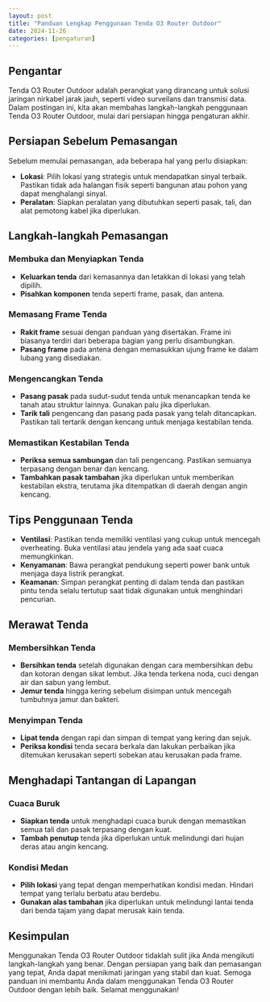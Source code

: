 ```yaml
---
layout: post
title: "Panduan Lengkap Penggunaan Tenda O3 Router Outdoor"
date: 2024-11-26
categories: [pengaturan]
---
```


## Pengantar

Tenda O3 Router Outdoor adalah perangkat yang dirancang untuk solusi jaringan nirkabel jarak jauh, seperti video surveilans dan transmisi data. Dalam postingan ini, kita akan membahas langkah-langkah penggunaan Tenda O3 Router Outdoor, mulai dari persiapan hingga pengaturan akhir.

## Persiapan Sebelum Pemasangan

Sebelum memulai pemasangan, ada beberapa hal yang perlu disiapkan:

- **Lokasi**: Pilih lokasi yang strategis untuk mendapatkan sinyal terbaik. Pastikan tidak ada halangan fisik seperti bangunan atau pohon yang dapat menghalangi sinyal.
- **Peralatan**: Siapkan peralatan yang dibutuhkan seperti pasak, tali, dan alat pemotong kabel jika diperlukan.

## Langkah-langkah Pemasangan

### Membuka dan Menyiapkan Tenda

- **Keluarkan tenda** dari kemasannya dan letakkan di lokasi yang telah dipilih.
- **Pisahkan komponen** tenda seperti frame, pasak, dan antena.

### Memasang Frame Tenda

- **Rakit frame** sesuai dengan panduan yang disertakan. Frame ini biasanya terdiri dari beberapa bagian yang perlu disambungkan.
- **Pasang frame** pada antena dengan memasukkan ujung frame ke dalam lubang yang disediakan.

### Mengencangkan Tenda

- **Pasang pasak** pada sudut-sudut tenda untuk menancapkan tenda ke tanah atau struktur lainnya. Gunakan palu jika diperlukan.
- **Tarik tali** pengencang dan pasang pada pasak yang telah ditancapkan. Pastikan tali tertarik dengan kencang untuk menjaga kestabilan tenda.

### Memastikan Kestabilan Tenda

- **Periksa semua sambungan** dan tali pengencang. Pastikan semuanya terpasang dengan benar dan kencang.
- **Tambahkan pasak tambahan** jika diperlukan untuk memberikan kestabilan ekstra, terutama jika ditempatkan di daerah dengan angin kencang.

## Tips Penggunaan Tenda

- **Ventilasi**: Pastikan tenda memiliki ventilasi yang cukup untuk mencegah overheating. Buka ventilasi atau jendela yang ada saat cuaca memungkinkan.
- **Kenyamanan**: Bawa perangkat pendukung seperti power bank untuk menjaga daya listrik perangkat.
- **Keamanan**: Simpan perangkat penting di dalam tenda dan pastikan pintu tenda selalu tertutup saat tidak digunakan untuk menghindari pencurian.

## Merawat Tenda

### Membersihkan Tenda

- **Bersihkan tenda** setelah digunakan dengan cara membersihkan debu dan kotoran dengan sikat lembut. Jika tenda terkena noda, cuci dengan air dan sabun yang lembut.
- **Jemur tenda** hingga kering sebelum disimpan untuk mencegah tumbuhnya jamur dan bakteri.

### Menyimpan Tenda

- **Lipat tenda** dengan rapi dan simpan di tempat yang kering dan sejuk.
- **Periksa kondisi** tenda secara berkala dan lakukan perbaikan jika ditemukan kerusakan seperti sobekan atau kerusakan pada frame.

## Menghadapi Tantangan di Lapangan

### Cuaca Buruk

- **Siapkan tenda** untuk menghadapi cuaca buruk dengan memastikan semua tali dan pasak terpasang dengan kuat.
- **Tambah penutup** tenda jika diperlukan untuk melindungi dari hujan deras atau angin kencang.

### Kondisi Medan

- **Pilih lokasi** yang tepat dengan memperhatikan kondisi medan. Hindari tempat yang terlalu berbatu atau berdebu.
- **Gunakan alas tambahan** jika diperlukan untuk melindungi lantai tenda dari benda tajam yang dapat merusak kain tenda.

## Kesimpulan

Menggunakan Tenda O3 Router Outdoor tidaklah sulit jika Anda mengikuti langkah-langkah yang benar. Dengan persiapan yang baik dan pemasangan yang tepat, Anda dapat menikmati jaringan yang stabil dan kuat. Semoga panduan ini membantu Anda dalam menggunakan Tenda O3 Router Outdoor dengan lebih baik. Selamat menggunakan!
